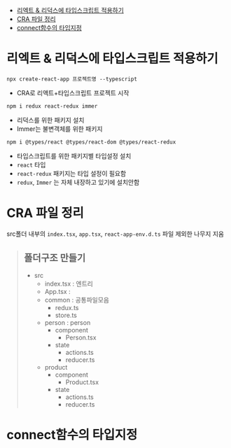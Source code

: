 - [리엑트 & 리덕스에 타입스크립트 적용하기](#리엑트--리덕스에-타입스크립트-적용하기)
- [CRA 파일 정리](#cra-파일-정리)
- [connect함수의 타입지정](#connect함수의-타입지정)

# 리엑트 & 리덕스에 타입스크립트 적용하기

`npx create-react-app 프로젝트명 --typescript`

- CRA로 리액트+타입스크립트 프로젝트 시작

`npm i redux react-redux immer`

- 리덕스를 위한 패키지 설치
- Immer는 불변객체를 위한 패키지

`npm i @types/react @types/react-dom @types/react-redux`

- 타입스크립트를 위한 패키지별 타입설정 설치
- `react` 타입
- `react-redux` 패키지는 타입 설정이 필요함
- `redux`, `Immer` 는 자체 내장하고 있기에 설치안함

# CRA 파일 정리

src폴더 내부의 `index.tsx`, `app.tsx`, `react-app-env.d.ts` 파일 제외한 나무지 지움

> ## 폴더구조 만들기
>
> - src
>   - index.tsx : 엔트리
>   - App.tsx :
>   - common : 공통파일모음
>     - redux.ts
>     - store.ts
>   - person : person
>     - component
>       - Person.tsx
>     - state
>       - actions.ts
>       - reducer.ts
>   - product
>     - component
>       - Product.tsx
>     - state
>       - actions.ts
>       - reducer.ts

# connect함수의 타입지정
